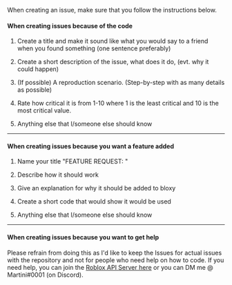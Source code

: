 When creating an issue, make sure that you follow the instructions below.


#### When creating issues because of the code

1) Create a title and make it sound like what you would say to a friend when you found something (one sentence preferably)

2) Create a short description of the issue, what does it do, (evt. why it could happen)

3) (If possible) A reproduction scenario. (Step-by-step with as many details as possible)

4) Rate how critical it is from 1-10 where 1 is the least critical and 10 is the most critical value.

5) Anything else that I/someone else should know

***

#### When creating issues because you want a feature added

1) Name your title "FEATURE REQUEST: <Short title here>"

2) Describe how it should work

3) Give an explanation for why it should be added to bloxy

4) Create a short code that would show it would be used

5) Anything else that I/someone else should know

***


#### When creating issues because you want to get help

Please refrain from doing this as I'd like to keep the Issues for actual issues with the repository and not for people who need help on 
how to code. If you need help, you can join the [Roblox API Server here](https://discord.gg/EDXNdAT) or you can DM me @ Martini#0001 (on Discord).
